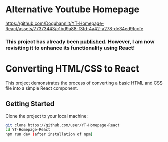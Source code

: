 # Alternative Youtube Homepage 



https://github.com/Doguhannilt/YT-Homepage-React/assets/77373443/c1bd9a88-f3fd-4a42-a278-de34ed9fccfe


<h3>This project has already been <a href="https://github.com/Doguhannilt/Alternative-yt-webpage">published</a>. However, I am now revisiting it to enhance its functionality using React!</h3>

# Converting HTML/CSS to React

This project demonstrates the process of converting a basic HTML and CSS file into a simple React component.

## Getting Started

Clone the project to your local machine:

```bash
git clone https://github.com/user/YT-Homepage-React
cd YT-Homepage-React
npm run dev (after installation of npm)
